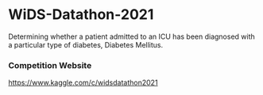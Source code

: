# WiDS-Datathon-2021
Determining whether a patient admitted to an ICU has been diagnosed with a particular type of diabetes, Diabetes Mellitus.

### Competition Website
https://www.kaggle.com/c/widsdatathon2021


